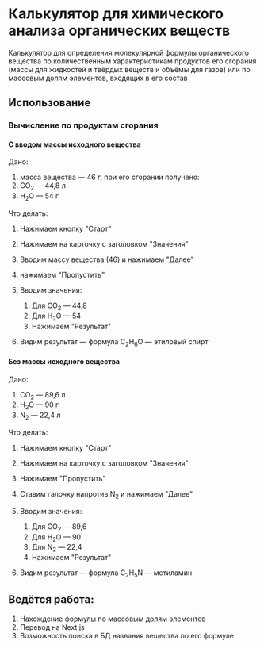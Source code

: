 # Калькулятор для химического анализа органических веществ
Калькулятор для определения молекулярной формулы органического вещества по количественным характеристикам продуктов его сгорания (массы для жидкостей и твёрдых веществ и объёмы для газов) или по массовым долям элементов, входящих в его состав 

## Использование

### Вычисление по продуктам сгорания

#### C вводом массы исходного вещества
Дано:
1. масса вещества — 46 г, при его сгорании получено:
2. CO<sub>2</sub> — 44,8 л
3. H<sub>2</sub>O — 54 г

Что делать:
1. Нажимаем кнопку "Старт"
2. Нажимаем на карточку с заголовком "Значения"
3. Вводим массу вещества (46) и нажимаем "Далее"
4. нажимаем "Пропустить"
5. Вводим значения:
	1. Для CO<sub>2</sub> — 44,8
	2. Для H<sub>2</sub>O — 54
	3. Нажимаем "Результат"

6. Видим результат — формула С<sub>2</sub>H<sub>6</sub>O — этиловый спирт


#### Без массы исходного вещества  
Дано:
1. CO<sub>2</sub> — 89,6 л
2. H<sub>2</sub>O — 90 г
3. N<sub>2</sub> — 22,4 л

Что делать:
1. Нажимаем кнопку "Старт"
2. Нажимаем на карточку с заголовком "Значения"
3. Нажимаем "Пропустить"
4. Ставим галочку напротив N<sub>2</sub> и нажимаем "Далее"
5. Вводим значения:
	1. Для CO<sub>2</sub> — 89,6
	2. Для H<sub>2</sub>O — 90
	3. Для N<sub>2</sub> — 22,4
	4. Нажимаем "Результат"

6. Видим результат — формула С<sub>2</sub>H<sub>5</sub>N — метиламин



## Ведётся работа:
1. Нахождение формулы по массовым долям элементов
2. Перевод на Next.js
3. Возможность поиска в БД названия вещества по его формуле
